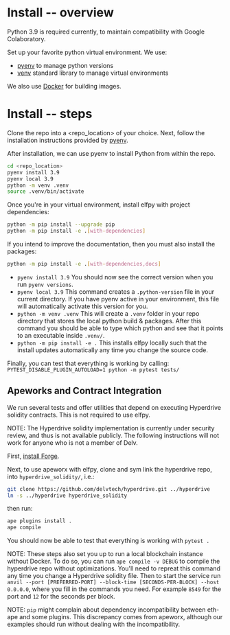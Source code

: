 # Install -- overview

Python 3.9 is required currently, to maintain compatibility with Google Colaboratory.

Set up your favorite python virtual environment. We use:

- [pyenv](https://github.com/pyenv/pyenv#how-it-works) to manage python versions
- [venv](https://docs.python.org/3/library/venv.html) standard library to manage virtual environments

We also use [Docker](docs.docker.com/get-docker) for building images.

# Install -- steps

Clone the repo into a <repo_location> of your choice.
Next, follow the installation instructions provided by [pyenv](https://github.com/pyenv/pyenv#installation).

After installation, we can use pyenv to install Python from within the repo.

```bash
cd <repo_location>
pyenv install 3.9
pyenv local 3.9
python -m venv .venv
source .venv/bin/activate
```

Once you're in your virtual environment, install elfpy with project dependencies:

```bash
python -m pip install --upgrade pip
python -m pip install -e .[with-dependencies]
```

If you intend to improve the documentation, then you must also install the packages:

```bash
python -m pip install -e .[with-dependencies,docs]
```

- `pyenv install 3.9` You should now see the correct version when you run `pyenv versions`.
- `pyenv local 3.9` This command creates a `.python-version` file in your current directory. If you have pyenv active in your environment, this file will automatically activate this version for you.
- `python -m venv .venv` This will create a `.venv` folder in your repo directory that stores the local python build & packages. After this command you should be able to type which python and see that it points to an executable inside `.venv/`.
- `python -m pip install -e .` This installs elfpy locally such that the install updates automatically any time you change the source code.

Finally, you can test that everything is working by calling:
`PYTEST_DISABLE_PLUGIN_AUTOLOAD=1 python -m pytest tests/`

## Apeworks and Contract Integration

We run several tests and offer utilities that depend on executing Hyperdrive solidity contracts. This is not required to use elfpy.

NOTE: The Hyperdrive solidity implementation is currently under security review, and thus is not available publicly.
The following instructions will not work for anyone who is not a member of Delv.

First, [install Forge](https://github.com/foundry-rs/foundry#installatio://github.com/foundry-rs/foundry#installation).

Next, to use apeworx with elfpy, clone and sym link the hyperdrive repo, into `hyperdrive_solidity/`, i.e.:

```bash
git clone https://github.com/delvtech/hyperdrive.git ../hyperdrive
ln -s ../hyperdrive hyperdrive_solidity
```

then run:

```bash
ape plugins install .
ape compile
```

You should now be able to test that everything is working with `pytest .`

NOTE: These steps also set you up to run a local blockchain instance without Docker. To do so, you can run `ape compile -v DEBUG` to compile the hyperdrive repo without optimizations. You'll need to repreat this command any time you change a Hyperdrive solidity file. Then to start the service run `anvil --port [PREFERRED-PORT] --block-time [SECONDS-PER-BLOCK] --host 0.0.0.0`, where you fill in the commands you need. For example `8549` for the port and `12` for the seconds per block.

NOTE: `pip` might complain about dependency incompatibility between eth-ape and some plugins. This discrepancy comes from apeworx, although our examples should run without dealing with the incompatibility.
